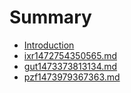 # Summary

* [Introduction](README.md)
* [ixr1472754350565.md](ixr1472754350565.dita)
* [gut1473373813134.md](gut1473373813134.dita)
* [pzf1473979367363.md](pzf1473979367363.dita)




